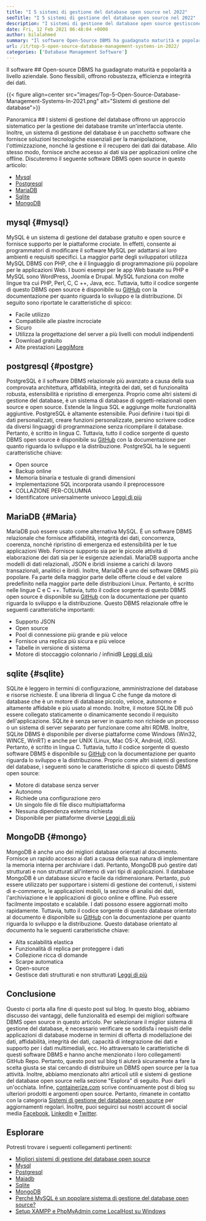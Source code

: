 ```yaml
---
title: "I 5 sistemi di gestione del database open source nel 2022" 
seoTitle: "I 5 sistemi di gestione del database open source nel 2022" 
description: "I sistemi di gestione del database open source gestiscono l'archiviazione e forniscono accesso ai dati sicuro e robusto, un'interfaccia utente logica per gli sviluppatori per accedere e modificare i dati." 
date: Fri, 12 Feb 2021 06:48:04 +0000
author: bilalahmed
summary: "Il software Open-Source DBMS ha guadagnato maturità e popolarità a livello aziendale. Sono flessibili, offrono robustezza, efficienza e integrità dei dati." 
url: /it/top-5-open-source-database-management-systems-in-2022/
categories: ['Database Management Software']
---
```


Il software ## Open-source DBMS ha guadagnato maturità e popolarità a livello aziendale. Sono flessibili, offrono robustezza, efficienza e integrità dei dati.

{{< figure align=center src="images/Top-5-Open-Source-Database-Management-Systems-In-2021.png" alt="Sistemi di gestione del database">}}


Panoramica ## 
I sistemi di gestione del database offrono un approccio sistematico per la gestione dei database tramite un'interfaccia utente. Inoltre, un sistema di gestione del database è un pacchetto software che fornisce soluzioni tecnologiche essenziali per la manipolazione, l'ottimizzazione, nonché la gestione e il recupero dei dati dai database. Allo stesso modo, fornisce anche accesso ai dati sia per applicazioni online che offline. Discuteremo il seguente software DBMS open source in questo articolo:
  * [Mysql][1]
  * [Postgresql][2]
  * [MariaDB][3]
  * [Sqlite][4]
  * [MongoDB][5]

## mysql   {#mysql}
MySQL è un sistema di gestione del database gratuito e open source e fornisce supporto per le piattaforme crociate. In effetti, consente ai programmatori di modificare il software MySQL per adattarsi ai loro ambienti e requisiti specifici. La maggior parte degli sviluppatori utilizza MySQL DBMS con PHP, che è il linguaggio di programmazione più popolare per le applicazioni Web. I buoni esempi per le app Web basate su PHP e MySQL sono WordPress, Joomla e Drupal. MySQL funziona con molte lingue tra cui PHP, Perl, C, C ++, Java, ecc. Tuttavia, tutto il codice sorgente di questo DBMS open source è disponibile su [GitHub][6] con la documentazione per quanto riguarda lo sviluppo e la distribuzione.
Di seguito sono riportate le caratteristiche di spicco:
  * Facile utilizzo
  * Compatibile alle piastre incrociate
  * Sicuro
  * Utilizza la progettazione del server a più livelli con moduli indipendenti
  * Download gratuito
  * Alte prestazioni
[Leggi][7][More][7]

## postgresql   {#postgre}
PostgreSQL è il software DBMS relazionale più avanzato a causa della sua comprovata architettura, affidabilità, integrità dei dati, set di funzionalità robusta, estensibilità e ripristino di emergenza. Proprio come altri sistemi di gestione del database, è un sistema di database di oggetti-relazionali open source e open source. Estende la lingua SQL e aggiunge molte funzionalità aggiuntive. PostgreSQL è altamente estensibile. Puoi definire i tuoi tipi di dati personalizzati, creare funzioni personalizzate, persino scrivere codice da diversi linguaggi di programmazione senza ricompilare il database. Pertanto, è scritto in lingua C. Tuttavia, tutto il codice sorgente di questo DBMS open source è disponibile su [GitHub][8] con la documentazione per quanto riguarda lo sviluppo e la distribuzione.
PostgreSQL ha le seguenti caratteristiche chiave:
  * Open source
  * Backup online
  * Memoria binaria e testuale di grandi dimensioni
  * Implementazione SQL incorporata usando il preprocessore
  * COLLAZIONE PER-COLUMNA
  * Identificatore universalmente univoco
[Leggi di più][9]

## MariaDB   {#Maria}
MariaDB può essere usato come alternativa MySQL. È un software DBMS relazionale che fornisce affidabilità, integrità dei dati, concorrenza, coerenza, nonché ripristino di emergenza ed estensibilità per le tue applicazioni Web. Fornisce supporto sia per le piccole attività di elaborazione dei dati sia per le esigenze aziendali. MariaDB supporta anche modelli di dati relazionali, JSON e ibridi insieme a carichi di lavoro transazionali, analitici e ibridi. Inoltre, MariaDB è uno dei software DBMS più popolare. Fa parte della maggior parte delle offerte cloud e del valore predefinito nella maggior parte delle distribuzioni Linux. Pertanto, è scritto nelle lingue C e C ++. Tuttavia, tutto il codice sorgente di questo DBMS open source è disponibile su [GitHub][10] con la documentazione per quanto riguarda lo sviluppo e la distribuzione.
Questo DBMS relazionale offre le seguenti caratteristiche importanti:
  * Supporto JSON
  * Open source
  * Pool di connessione più grande e più veloce
  * Fornisce una replica più sicura e più veloce
  * Tabelle in versione di sistema
  * Motore di stoccaggio colonnario / infinidB
[Leggi di più][11]

## sqlite   {#sqlite}
SQLite è leggero in termini di configurazione, amministrazione del database e risorse richieste. È una libreria di lingua C che funge da motore di database che è un motore di database piccolo, veloce, autonomo e altamente affidabile e più usato al mondo. Inoltre, il motore SQLite DB può essere collegato staticamente o dinamicamente secondo il requisito dell'applicazione. SQLite è senza server in quanto non richiede un processo o un sistema di server separato per funzionare come altri RDMB. Inoltre, SQLite DBMS è disponibile per diverse piattaforme come Windows (Win32, WINCE, WinRT) e anche per UNIX (Linux, Mac OS-X, Android, iOS). Pertanto, è scritto in lingua C. Tuttavia, tutto il codice sorgente di questo software DBMS è disponibile su [GitHub][12] con la documentazione per quanto riguarda lo sviluppo e la distribuzione.
Proprio come altri sistemi di gestione del database, i seguenti sono le caratteristiche di spicco di questo DBMS open source:
  * Motore di database senza server
  * Autonomo
  * Richiede una configurazione zero
  * Un singolo file di file disco multipiattaforma
  * Nessuna dipendenza esterna richiesta
  * Disponibile per piattaforme diverse
[Leggi di più][13]

## MongoDB   {#mongo}
MongoDB è anche uno dei migliori database orientati al documento. Fornisce un rapido accesso ai dati a causa della sua natura di implementare la memoria interna per archiviare i dati. Pertanto, MongoDB può gestire dati strutturati e non strutturati all'interno di vari tipi di applicazioni. Il database MongoDB è un database sicuro e facile da ridimensionare. Pertanto, può essere utilizzato per supportare i sistemi di gestione dei contenuti, i sistemi di e-commerce, le applicazioni mobili, la sezione di analisi dei dati, l'archiviazione e le applicazioni di gioco online e offline. Può essere facilmente impostato e scalabile. I dati possono essere aggiornati molto rapidamente. Tuttavia, tutto il codice sorgente di questo database orientato al documento è disponibile su [GitHub][14] con la documentazione per quanto riguarda lo sviluppo e la distribuzione.
Questo database orientato al documento ha le seguenti caratteristiche chiave:
  * Alta scalabilità elastica
  * Funzionalità di replica per proteggere i dati
  * Collezione ricca di domande
  * Scarpe automatica
  * Open-source
  * Gestisce dati strutturati e non strutturati
[Leggi di più][15]

## Conclusione
Questo ci porta alla fine di questo post sul blog. In questo blog, abbiamo discusso dei vantaggi, delle funzionalità ed esempi dei migliori software DBMS open source in questo articolo. Per selezionare il miglior sistema di gestione del database, è necessario verificare se soddisfa i requisiti delle applicazioni di database moderne in termini di offerta di modellazione dei dati, affidabilità, integrità dei dati, capacità di integrazione dei dati e supporto per i dati multimediali, ecc. Ho attraversato le caratteristiche di questi software DBMS e hanno anche menzionato i loro collegamenti GitHub Repo. Pertanto, questo post sul blog ti aiuterà sicuramente a fare la scelta giusta se stai cercando di distribuire un DBMS open source per la tua attività. Inoltre, abbiamo menzionato altri articoli utili e sistemi di gestione del database open source nella sezione "Esplora" di seguito. Puoi darli un'occhiata.
Infine, [containerize.com][16] scrive continuamente post di blog su ulteriori prodotti e argomenti open source. Pertanto, rimanete in contatto con la categoria [][17][Sistemi di gestione del database open source][18] per aggiornamenti regolari. Inoltre, puoi seguirci sui nostri account di social media [Facebook][19], [LinkedIn][20] e [Twitter][21].

## Esplorare
Potresti trovare i seguenti collegamenti pertinenti:
  * [Migliori sistemi di gestione del database open source][18]
  * [Mysql][7]
  * [Postgresql][9]
  * [Maiadb][11]
  * [Sqlite][13]
  * [MongoDB][15]
  * [Perché MySQL è un popolare sistema di gestione del database open source?][22]
  * [Setup XAMPP e PhpMyAdmin come LocalHost su Windows][23]

  
[1]: #mysql
[2]: #postgre
[3]: #maria
[4]: #sqlite
[5]: #mongo
[6]: https://github.com/mysql/mysql-server
[7]: https://products.containerize.com/database-management-system/mysql
[8]: https://github.com/postgres/postgres
[9]: https://products.containerize.com/database-management-system/postgresql
[10]: https://github.com/MariaDB/server
[11]: https://products.containerize.com/database-management-system/mariadb
[12]: https://github.com/sqlite/sqlite
[13]: https://products.containerize.com/database-management-system/sqlite
[14]: https://github.com/mongodb/mongo
[15]: https://products.containerize.com/database-management-system/mongodb
[16]: https://www.containerize.com/
[17]: https://products.containerize.com/discussion-forum/
[18]: https://products.containerize.com/database-management-system
[19]: https://web.facebook.com/containerize
[20]: https://www.linkedin.com/company/containerize/
[21]: https://twitter.com/containerize_co
[22]: https://blog.containerize.com/2021/02/18/why-mysql-is-a-popular-open-source-database-management-system/
[23]: https://blog.containerize.com/database-management-software/how-to-setup-xampp-and-phpmyadmin-as-localhost-on-windows/
